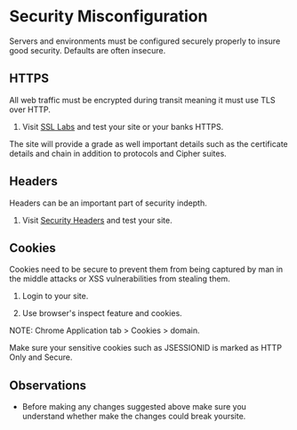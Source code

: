 # Security Misconfiguration

Servers and environments must be configured securely properly to insure good security. Defaults are often insecure.

## HTTPS

All web traffic must be encrypted during transit meaning it must use TLS over HTTP.

1. Visit [SSL Labs](https://www.ssllabs.com/ssltest/) and test your site or your banks HTTPS.

The site will provide a grade as well important details such as the certificate details and chain in addition to protocols and Cipher suites.

## Headers

Headers can be an important part of security indepth.

1. Visit [Security Headers](https://securityheaders.com) and test your site.

## Cookies

Cookies need to be secure to prevent them from being captured by man in the middle attacks or XSS vulnerabilities from stealing them.

1. Login to your site.

2. Use browser's inspect feature and cookies.

NOTE: Chrome Application tab > Cookies > domain.

Make sure your sensitive cookies such as JSESSIONID is marked as HTTP Only and Secure.

## Observations

* Before making any changes suggested above make sure you understand whether make the changes could break yoursite.
